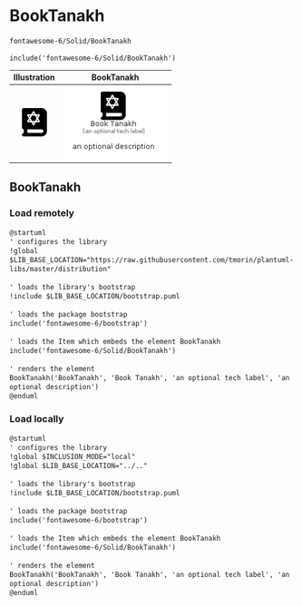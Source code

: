 # BookTanakh


```text
fontawesome-6/Solid/BookTanakh
```

```text
include('fontawesome-6/Solid/BookTanakh')
```



| Illustration | BookTanakh |
| :---: | :---: |
| ![illustration for Illustration](../../fontawesome-6/Solid/BookTanakh.png) | ![illustration for BookTanakh](../../fontawesome-6/Solid/BookTanakh.Local.png) |




## BookTanakh

### Load remotely
```plantuml
@startuml
' configures the library
!global $LIB_BASE_LOCATION="https://raw.githubusercontent.com/tmorin/plantuml-libs/master/distribution"

' loads the library's bootstrap
!include $LIB_BASE_LOCATION/bootstrap.puml

' loads the package bootstrap
include('fontawesome-6/bootstrap')

' loads the Item which embeds the element BookTanakh
include('fontawesome-6/Solid/BookTanakh')

' renders the element
BookTanakh('BookTanakh', 'Book Tanakh', 'an optional tech label', 'an optional description')
@enduml
```

### Load locally
```plantuml
@startuml
' configures the library
!global $INCLUSION_MODE="local"
!global $LIB_BASE_LOCATION="../.."

' loads the library's bootstrap
!include $LIB_BASE_LOCATION/bootstrap.puml

' loads the package bootstrap
include('fontawesome-6/bootstrap')

' loads the Item which embeds the element BookTanakh
include('fontawesome-6/Solid/BookTanakh')

' renders the element
BookTanakh('BookTanakh', 'Book Tanakh', 'an optional tech label', 'an optional description')
@enduml
```


